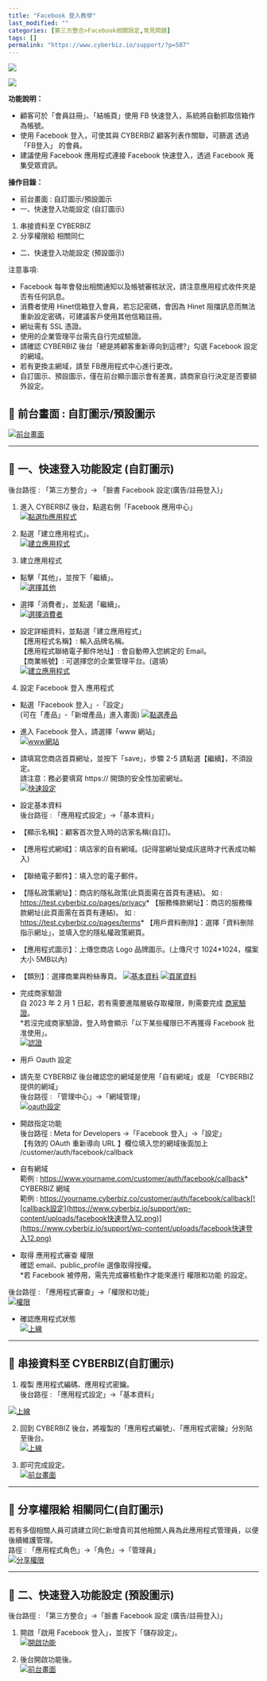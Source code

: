 ```yaml
---
title: "Facebook 登入教學"
last_modified: ""
categories: [第三方整合>Facebook相關設定,常見問題]
tags: []
permalink: "https://www.cyberbiz.io/support/?p=507"
---
```


![](https://www.cyberbiz.io/support/wp-content/uploads/適用站別.png)

[![](https://www.cyberbiz.io/support/wp-content/uploads/台灣站.png)](https://www.cyberbiz.io/support/?page_id=2490)

**功能說明：**  

* 顧客可於「會員註冊」、「結帳頁」使用 FB 快速登入，系統將自動抓取信箱作為帳號。
* 使用 Facebook 登入，可使其與 CYBERBIZ 顧客列表作關聯，可篩選 透過 「FB登入」 的會員。
* 建議使用 Facebook 應用程式連接 Facebook 快速登入，透過 Facebook 蒐集受眾資訊。

**操作目錄：**

* 前台畫面 : 自訂圖示/預設圖示
* 一、快速登入功能設定 (自訂圖示)
1. 串接資料至 CYBERBIZ
2. 分享權限給 相關同仁
* 二、快速登入功能設定 (預設圖示)

注意事項:  

* Facebook 每年會發出相關通知以及帳號審核狀況，請注意應用程式收件夾是否有任何訊息。
* 消費者使用 Hinet信箱登入會員，若忘記密碼，會因為 Hinet 阻擋訊息而無法重新設定密碼，可建議客戶使用其他信箱註冊。
* 網址需有 SSL 憑證。
* 使用的企業管理平台需先自行完成驗證。
* 請確認 CYBERBIZ 後台「總是將顧客重新導向到這裡?」勾選 Facebook 設定的網域。
* 若有更換主網域，請至 FB應用程式中心進行更改。
* 自訂圖示、預設圖示，僅在前台顯示圖示會有差異，請商家自行決定是否要額外設定。



## 📌 前台畫面 : 自訂圖示/預設圖示

[![前台畫面](https://www.cyberbiz.io/support/wp-content/uploads/facebook快速登入00.png)](https://www.cyberbiz.io/support/wp-content/uploads/facebook快速登入00.png)

* * *



## 📌 一、快速登入功能設定 (自訂圖示)


後台路徑 :  「第三方整合」→ 「臉書 Facebook 設定(廣告/註冊登入)」  


1. 進入 CYBERBIZ 後台，點選右側「Facebook 應用中心」  
[![點選fb應用程式](https://www.cyberbiz.io/support/wp-content/uploads/facebook快速登入01.png)](https://www.cyberbiz.io/support/wp-content/uploads/facebook快速登入01.png)



2. 點選「建立應用程式」。  
[![建立應用程式](https://www.cyberbiz.io/support/wp-content/uploads/facebook快速登入02.png)](https://www.cyberbiz.io/support/wp-content/uploads/facebook快速登入02.png)



3. 建立應用程式 
* 點擊「其他」，並按下「繼續」。  
[![選擇其他](https://www.cyberbiz.io/support/wp-content/uploads/facebook快速登入21.png)](https://www.cyberbiz.io/support/wp-content/uploads/facebook快速登入21.png)



* 選擇「消費者」，並點選「繼續」。  
[![選擇消費者](https://www.cyberbiz.io/support/wp-content/uploads/facebook快速登入03.png)](https://www.cyberbiz.io/support/wp-content/uploads/facebook快速登入03.png)



* 設定詳細資料，並點選「建立應用程式」  
【應用程式名稱】: 輸入品牌名稱。  
【應用程式聯絡電子郵件地址】: 會自動帶入您綁定的 Email。  
【商業帳號】: 可選擇您的企業管理平台。(選填)  
[![建立應用程式](https://www.cyberbiz.io/support/wp-content/uploads/facebook快速登入23.png)](https://www.cyberbiz.io/support/wp-content/uploads/facebook快速登入23.png)



4. 設定 Facebook 登入 應用程式 
* 點選「Facebook 登入」-「設定」  
(可在「產品」-「新增產品」進入畫面) [![點選產品](https://www.cyberbiz.io/support/wp-content/uploads/facebook快速登入05.png)](https://www.cyberbiz.io/support/wp-content/uploads/facebook快速登入05.png)



* 進入 Facebook 登入，請選擇「www 網站」  
[![www網站](https://www.cyberbiz.io/support/wp-content/uploads/facebook快速登入06.png)](https://www.cyberbiz.io/support/wp-content/uploads/facebook快速登入06.png)



* 請填寫您商店首頁網址，並按下「save」，步驟 2-5 請點選【繼續】，不須設定。  
請注意：務必要填寫 https:// 開頭的安全性加密網址。  
[![快速設定](https://www.cyberbiz.io/support/wp-content/uploads/facebook快速登入07.png)](https://www.cyberbiz.io/support/wp-content/uploads/facebook快速登入07.png)



* 設定基本資料  
後台路徑 :  「應用程式設定」→「基本資料」  

* 【顯示名稱】：顧客首次登入時的店家名稱(自訂)。 
* 【應用程式網域】：填店家的自有網域。(記得當網址變成灰底時才代表成功輸入)
* 【聯絡電子郵件】：填入您的電子郵件。 
* 【隱私政策網址】：商店的隱私政策(此頁面需在首頁有連結)。 如 : https://test.cyberbiz.co/pages/privacy* 【服務條款網址】：商店的服務條款網址(此頁面需在首頁有連結)。 如 : https://test.cyberbiz.co/pages/terms* 【用戶資料刪除】：選擇「資料刪除指示網址」，並填入您的隱私權政策網頁。
* 【應用程式圖示】：上傳您商店 Logo 品牌圖示。(上傳尺寸 1024*1024，檔案大小 5MB以內)
* 【類別】：選擇商業與粉絲專頁。
[![基本資料](https://www.cyberbiz.io/support/wp-content/uploads/facebook快速登入08.png)](https://www.cyberbiz.io/support/wp-content/uploads/facebook快速登入08.png)
[![頁尾資料](https://www.cyberbiz.io/support/wp-content/uploads/facebook快速登入09.png)](https://www.cyberbiz.io/support/wp-content/uploads/facebook快速登入09.png)



* 完成商家驗證   
自 2023 年 2 月 1 日起，若有需要進階層級存取權限，則需要完成
[商家驗證](https://developers.facebook.com/docs/development/release/business-verification)。  
*若沒完成商家驗證，登入時會顯示「以下某些權限已不再獲得 Facebook 批准使用」。  
[![認證](https://www.cyberbiz.io/support/wp-content/uploads/facebook快速登入10.png)](https://www.cyberbiz.io/support/wp-content/uploads/facebook快速登入10.png)



* 用戶 Oauth 設定   


* 請先至 CYBERBIZ 後台確認您的網域是使用「自有網域」或是 「CYBERBIZ 提供的網域」  
後台路徑 :  「管理中心」→「網域管理」  
[![oauth設定](https://www.cyberbiz.io/support/wp-content/uploads/facebook快速登入11.png)](https://www.cyberbiz.io/support/wp-content/uploads/facebook快速登入11.png)

* 開啟指定功能  
後台路徑 :  Meta for Developers →「Facebook 登入」→「設定」  
【有效的 OAuth 重新導向 URL 】欄位填入您的網域後面加上 /customer/auth/facebook/callback

* 自有網域   
範例 : https://www.yourname.com/customer/auth/facebook/callback* CYBERBIZ 網域   
範例 : https://yourname.cyberbiz.co/customer/auth/facebook/callback[![callback設定](https://www.cyberbiz.io/support/wp-content/uploads/facebook快速登入12.png)](https://www.cyberbiz.io/support/wp-content/uploads/facebook快速登入12.png)



* 取得 應用程式審查 權限  
確認 email、public_profile 選像取得授權。  
*若 Facebook 被停用，需先完成審核動作才能來進行 權限和功能 的設定。  

後台路徑 :  「應用程式審查」→「權限和功能」  
[![權限](https://www.cyberbiz.io/support/wp-content/uploads/facebook快速登入13.png)](https://www.cyberbiz.io/support/wp-content/uploads/facebook快速登入13.png)



* 確認應用程式狀態  
[![上線](https://www.cyberbiz.io/support/wp-content/uploads/facebook快速登入14.png)](https://www.cyberbiz.io/support/wp-content/uploads/facebook快速登入14.png)





* * *



## 📌 串接資料至 CYBERBIZ(自訂圖示)



1. 複製 應用程式編碼、應用程式密鑰。  
後台路徑 : 「應用程式設定」→「基本資料」  

[![上線](https://www.cyberbiz.io/support/wp-content/uploads/facebook快速登入15.png)](https://www.cyberbiz.io/support/wp-content/uploads/facebook快速登入15.png)



2. 回到 CYBERBIZ 後台，將複製的「應用程式編號」、「應用程式密鑰」分別貼至後台。  
[![上線](https://www.cyberbiz.io/support/wp-content/uploads/facebook快速登入16.png)](https://www.cyberbiz.io/support/wp-content/uploads/facebook快速登入16.png)



3. 即可完成設定。  
[![前台畫面](https://www.cyberbiz.io/support/wp-content/uploads/facebook快速登入17.png)](https://www.cyberbiz.io/support/wp-content/uploads/facebook快速登入17.png)



* * *



## 📌 分享權限給 相關同仁(自訂圖示)


若有多個相關人員可請建立同仁新增貴司其他相關人員為此應用程式管理員，以便後續維護管理。  
路徑 :  「應用程式角色」→「角色」→「管理員」  
[![分享權限](https://www.cyberbiz.io/support/wp-content/uploads/facebook快速登入18.png)](https://www.cyberbiz.io/support/wp-content/uploads/facebook快速登入18.png)

* * *



## 📌 二、快速登入功能設定 (預設圖示)


後台路徑 :  「第三方整合」→「臉書 Facebook 設定 (廣告/註冊登入)」  


1. 開啟「啟用 Facebook 登入」，並按下「儲存設定」。  
[![開啟功能](https://www.cyberbiz.io/support/wp-content/uploads/facebook快速登入19.png)](https://www.cyberbiz.io/support/wp-content/uploads/facebook快速登入19.png)



2. 後台開啟功能後。  
[![前台畫面](https://www.cyberbiz.io/support/wp-content/uploads/facebook快速登入20.png)](https://www.cyberbiz.io/support/wp-content/uploads/facebook快速登入20.png)



